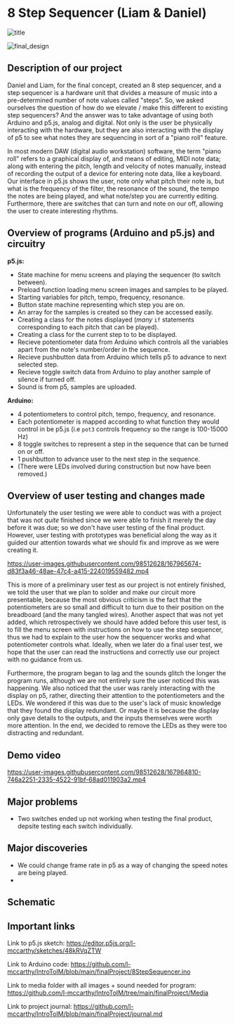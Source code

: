 # 8 Step Sequencer (Liam & Daniel)

![title](https://user-images.githubusercontent.com/98512628/167965208-554f5a73-2589-4c55-bb6d-a2364d9011c5.png)

![final_design](https://user-images.githubusercontent.com/98512628/167964960-3a12f212-5844-47e4-84f8-23df0ba0ff1a.JPG)

## Description of our project

Daniel and Liam, for the final concept, created an 8 step sequencer, and a step sequencer is a hardware unit that divides a measure of music into a pre-determined number of note values called "steps". So, we asked ourselves the question of how do we elevate / make this different to existing step sequencers? And the answer was to take advantage of using both Arduino and p5.js, analog and digital. Not only is the user be physically interacting with the hardware, but they are also interacting with the display of p5 to see what notes they are sequencing in sort of a "piano roll" feature.

In most modern DAW (digital audio workstation) software, the term "piano roll" refers to a graphical display of, and means of editing, MIDI note data; along with entering the pitch, length and velocity of notes manually, instead of recording the output of a device for entering note data, like a keyboard. Our interface in p5.js shows the user, note only what pitch their note is, but what is the frequency of the filter, the resonance of the sound, the tempo the notes are being played, and what note/step you are currently editing. Furthermore, there are switches that can turn and note on our off, allowing the user to create interesting rhythms.

## Overview of programs (Arduino and p5.js) and circuitry

**p5.js:**
* State machine for menu screens and playing the sequencer (to switch between).
* Preload function loading menu screen images and samples to be played.
* Starting variables for pitch, tempo, frequency, resonance.
* Button state machine representing which step you are on.
* An array for the samples is created so they can be accessed easily.
* Creating a class for the notes displayed (_many_ `if` statements corresponding to each pitch that can be played).
* Creating a class for the current step to to be displayed.
* Recieve potentiometer data from Arduino which controls all the variables apart from the note's number/order in the sequence.
* Recieve pushbutton data from Arduino which tells p5 to advance to next selected step.
* Recieve toggle switch data from Arduino to play another sample of silence if turned off.
* Sound is from p5, samples are uploaded.

**Arduino:**
* 4 potentiometers to control pitch, tempo, frequency, and resonance.
* Each potentiometer is mapped according to what function they would control in be p5.js (i.e `pot3` controls frequency so the range is 100-15000 Hz)
* 8 toggle switches to represent a step in the sequence that can be turned on or off.
* 1 pushbutton to advance user to the next step in the sequence.
* (There were LEDs involved during construction but now have been removed.)

## Overview of user testing and changes made

Unfortunately the user testing we were able to conduct was with a project that was not _quite_ finished since we were able to finish it merely the day before it was due; so we don't have user testing of the final product. However, user testing with prototypes was beneficial along the way as it guided our attention towards what we should fix and improve as we were creating it.

https://user-images.githubusercontent.com/98512628/167965674-d83f3a46-48ae-47c4-a415-224019559482.mp4

This is more of a preliminary user test as our project is not entirely finished, we told the user that we plan to solder and make our circuit more presentable, because the most obvious criticism is the fact that the potentiometers are so small and difficult to turn due to their position on the breadboard (and the many tangled wires). Another aspect that was not yet added, which retrospectively we should have added before this user test, is to fill the menu screen with instructions on how to use the step sequencer, thus we had to explain to the user how the sequencer works and what potentiometer controls what. Ideally, when we later do a final user test, we hope that the user can read the instructions and correctly use our project with no guidance from us.

Furthermore, the program began to lag and the sounds glitch the longer the program runs, although we are not entirely sure the user noticed this was happening. We also noticed that the user was rarely interacting with the display on p5, rather, directing their attention to the potentiometers and the LEDs. We wondered if this was due to the user's lack of music knowledge that they found the display redundant. Or maybe it is because the display only gave details to the outputs, and the inputs themselves were worth more attention. In the end, we decided to remove the LEDs as they were too distracting and redundant.

## Demo video

https://user-images.githubusercontent.com/98512628/167964810-746a2251-2335-4522-91bf-68ad011903a2.mp4

## Major problems

* Two switches ended up not working when testing the final product, depsite testing each switch individually.

## Major discoveries

* We could change frame rate in p5 as a way of changing the speed notes are being played.
* 

## Schematic

## Important links

Link to p5.js sketch: https://editor.p5js.org/l-mccarthy/sketches/48kRVqZTW

Link to Arduino code: https://github.com/l-mccarthy/IntroToIM/blob/main/finalProject/8StepSequencer.ino

Link to media folder with all images + sound needed for program: https://github.com/l-mccarthy/IntroToIM/tree/main/finalProject/Media

Link to project journal: https://github.com/l-mccarthy/IntroToIM/blob/main/finalProject/journal.md
